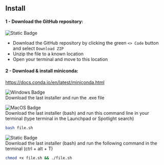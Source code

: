 ## Install

#### 1 - Download the GitHub repository: 
![Static Badge](https://img.shields.io/badge/%3C%3E%20Code%20-%20blue?color=rgb(30%2C%20135%2C%2060))
- Download the GitHub repository by clicking the green `<> Code` button and select `Download ZIP`
- Unzip the file to a known location
- Open your terminal and move to this location

#### 2 - Download & install miniconda:  
https://docs.conda.io/en/latest/miniconda.html

![Windows Badge](https://img.shields.io/badge/Windows-blue?logo=windows11&logoColor=rgb(149%2C%20157%2C%20165)&labelColor=rgb(50%2C%2060%2C%2065)&color=rgb(50%2C%2060%2C%2065))  
Download the last installer and run the .exe file  

![MacOS Badge](https://img.shields.io/badge/MacOS-blue?logo=apple&logoColor=rgb(149%2C%20157%2C%20165)&labelColor=rgb(50%2C%2060%2C%2065)&color=rgb(50%2C%2060%2C%2065))  
Download the last installer (bash) and run this command line in your terminal (type terminal in the Launchpad or Spotlight search)  
```bash
bash file.sh
```

![Static Badge](https://img.shields.io/badge/Ubuntu-blue?logo=ubuntu&logoColor=rgb(149%2C%20157%2C%20165)&labelColor=rgb(50%2C%2060%2C%2065)&color=rgb(50%2C%2060%2C%2065))  
Download the last installer (bash) and run the following command in the terminal (ctrl + alt + T)
```bash
chmod +x file.sh && ./file.sh
```

